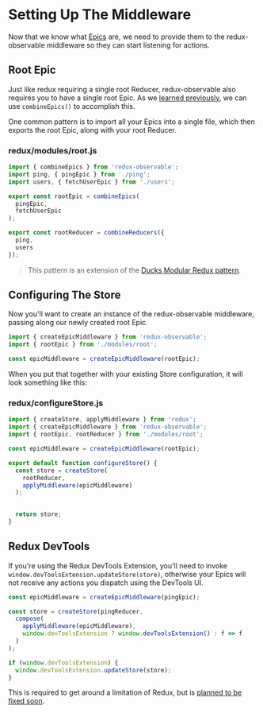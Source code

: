 # Setting Up The Middleware

Now that we know what [Epics](Epics.md) are, we need to provide them to the redux-observable middleware so they can start listening for actions.

## Root Epic

Just like redux requiring a single root Reducer, redux-observable also requires you to have a single root Epic. As we [learned previously](Epics.md), we can use `combineEpics()` to accomplish this.

One common pattern is to import all your Epics into a single file, which then exports the root Epic, along with your root Reducer.

### redux/modules/root.js

```js
import { combineEpics } from 'redux-observable';
import ping, { pingEpic } from './ping';
import users, { fetchUserEpic } from './users';

export const rootEpic = combineEpics(
  pingEpic,
  fetchUserEpic
);

export const rootReducer = combineReducers({
  ping,
  users
});
```

> This pattern is an extension of the [Ducks Modular Redux pattern](https://github.com/erikras/ducks-modular-redux).

## Configuring The Store

Now you'll want to create an instance of the redux-observable middleware, passing along our newly created root Epic. 

```js
import { createEpicMiddleware } from 'redux-observable';
import { rootEpic } from './modules/root';

const epicMiddleware = createEpicMiddleware(rootEpic);
```

When you put that together with your existing Store configuration, it will look something like this:

### redux/configureStore.js

```js
import { createStore, applyMiddleware } from 'redux';
import { createEpicMiddleware } from 'redux-observable';
import { rootEpic, rootReducer } from './modules/root';

const epicMiddleware = createEpicMiddleware(rootEpic);

export default function configureStore() {
  const store = createStore(
    rootReducer,
	applyMiddleware(epicMiddleware)
  );
  

  return store;
}
```

## Redux DevTools

If you're using the Redux DevTools Extension, you'll need to invoke `window.devToolsExtension.updateStore(store)`, otherwise your Epics will not receive any actions you dispatch using the DevTools UI.

```js
const epicMiddleware = createEpicMiddleware(pingEpic);

const store = createStore(pingReducer,
  compose(
    applyMiddleware(epicMiddleware),
    window.devToolsExtension ? window.devToolsExtension() : f => f
  )
);

if (window.devToolsExtension) {
  window.devToolsExtension.updateStore(store);
}
```
This is required to get around a limitation of Redux, but is [planned to be fixed soon](https://github.com/reactjs/redux/pull/1702).
